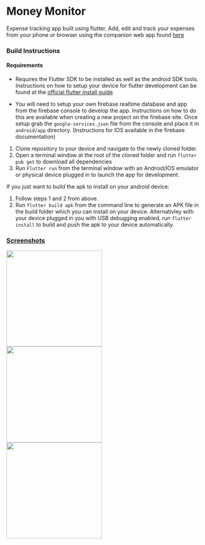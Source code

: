 # Money Monitor

Expense tracking app built using flutter. Add, edit and track your expenses from your phone or browser using the companion web app found [here](https://moneymonitor-al.herokuapp.com/)

### Build Instructions

#### Requirements
* Requires the Flutter SDK to be installed as well as the android SDK tools. Instructions on how to setup your device for flutter development can be found at the [official flutter install guide](https://flutter.dev/docs/get-started/install)

* You will need to setup your own firebase realtime database and app from the firebase console to develop the app. Instructions on how to do this are available when creating a new project on the firebase site. Once setup grab the `google-services.json` file from the console and place it in `android/app` directory. (Instructions for IOS available in the firebase documentation)

1) Clone repository to your device and navigate to the newly cloned folder.
2) Open a terminal window at the root of the cloned folder and run `flutter pub get` to download all dependencies 
3) Run `Flutter run` from the terminal window with an Android/IOS emulator or physical device plugged in to launch the app for development.

If you just want to build the apk to install on your android device:
1) Follow steps 1 and 2 from above.
2) Run `flutter build apk` from the command line to generate an APK file in the build folder which you can install on your device. Alternativley with your device plugged in you with USB debugging enabled, run `flutter install` to build and push the apk to your device automatically.

### [Screenshots](https://imgur.com/a/9Xa4E14)
<img align="left" src="https://imgur.com/22aExh8.png" width="250">
<img align="left" src="https://imgur.com/3EyEGKQ.png" width="250">
<img align="left" src="https://imgur.com/jYOfp4J.png" width="250">
